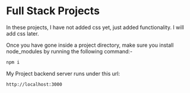 # Full Stack Projects

In these projects, I have not added css yet, just added functionality. I will add css later.

Once you have gone inside a project directory, make sure you install node_modules by running the following command:-

```sh
npm i
```



My Project backend server runs under this url:

```sh
http://localhost:3000
```

